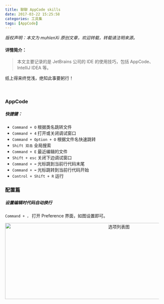 ```yaml
---
title: 聊聊 AppCode skills
date: 2017-03-22 15:25:58
categories: 工具集
tags: [AppCode]
---
```


 *版权声明：本文为 muhlenXi 原创文章，欢迎转载，转载请注明来源。*

#### 详情简介：

> 本文主要记录的是 JetBrains 公司的 IDE 的使用技巧，包括 AppCode、IntelliJ IDEA 等。

纸上得来终觉浅，绝知此事要躬行！

<!-- more -->　　


### AppCode

##### 快捷键：

* `Command + O` 根据类名跳转文件
* `Command + 4` 打开或关闭调试窗口
* `Command + Option + O` 根据文件名快速跳转
* `Shift 双击` 全局搜索
* `Command + E` 最近编辑的文件
* `Shift + esc` 关闭下边调试窗口
* `Command + ➡️` 光标跳到当前行代码末尾
* `Command + ⬅️` 光标跳转到当前行代码开始
* `Control + Shift + R` 运行


### 配置篇

##### 设置编辑时代码自动换行

`Command + ，` 打开 Preference 界面，如图设置即可。

<div align=center>
<img src="http://7xvffo.com1.z0.glb.clouddn.com/wraps.png" width="730" height="249" alt="选项列表图"/>
</div>

